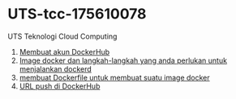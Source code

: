# UTS-tcc-175610078

UTS Teknologi Cloud Computing

1. [Membuat akun DockerHub](https://github.com/reyhanfernanda/UTS-tcc-175610078/blob/master/buatakun.md)
2. [Image docker dan langkah-langkah yang anda perlukan untuk menjalankan dockerd](https://github.com/reyhanfernanda/UTS-tcc-175610078/blob/master/pilihdocker.md)
3. [membuat Dockerfile untuk membuat suatu image docker](https://github.com/reyhanfernanda/UTS-tcc-175610078/blob/master/membuatdokerfile.md)
4. [URL push di DockerHub](https://hub.docker.com/repository/docker/reyhanfernanda/uts_175610078)
